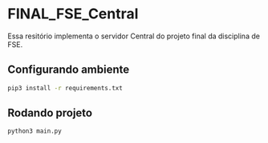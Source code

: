 # FINAL_FSE_Central

Essa resitório implementa o servidor Central do projeto final da disciplina de FSE.


## Configurando ambiente

```bash
pip3 install -r requirements.txt
```


## Rodando projeto


```bash
python3 main.py
```
